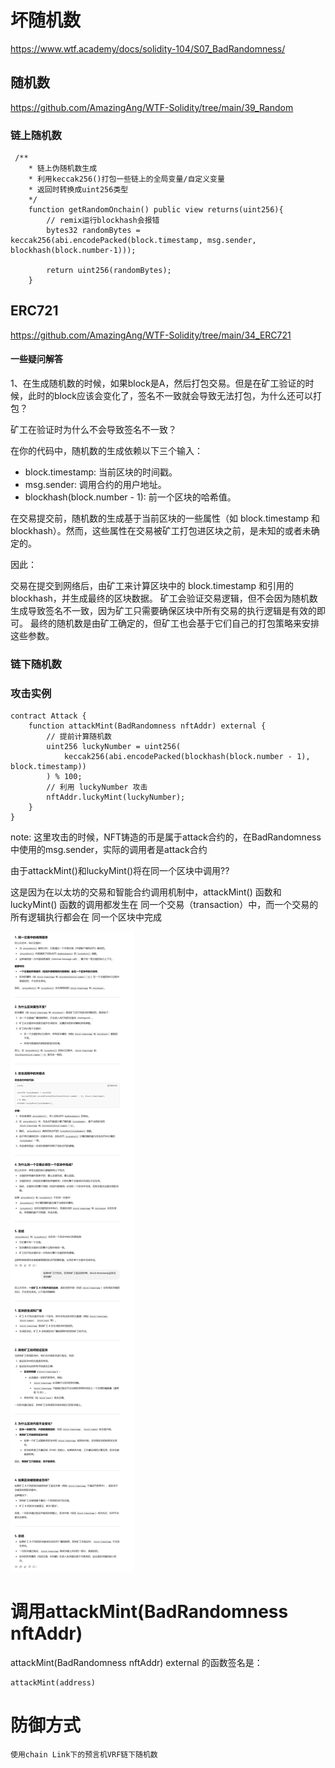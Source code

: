 # 坏随机数
https://www.wtf.academy/docs/solidity-104/S07_BadRandomness/
## 随机数
https://github.com/AmazingAng/WTF-Solidity/tree/main/39_Random
### 链上随机数
```
 /** 
    * 链上伪随机数生成
    * 利用keccak256()打包一些链上的全局变量/自定义变量
    * 返回时转换成uint256类型
    */
    function getRandomOnchain() public view returns(uint256){
        // remix运行blockhash会报错
        bytes32 randomBytes = keccak256(abi.encodePacked(block.timestamp, msg.sender, blockhash(block.number-1)));
        
        return uint256(randomBytes);
    }
```

## ERC721

https://github.com/AmazingAng/WTF-Solidity/tree/main/34_ERC721

#### 一些疑问解答
1、在生成随机数的时候，如果block是A，然后打包交易。但是在矿工验证的时候，此时的block应该会变化了，签名不一致就会导致无法打包，为什么还可以打包？


矿工在验证时为什么不会导致签名不一致？

在你的代码中，随机数的生成依赖以下三个输入：

- block.timestamp: 当前区块的时间戳。
- msg.sender: 调用合约的用户地址。
- blockhash(block.number - 1): 前一个区块的哈希值。

在交易提交前，随机数的生成基于当前区块的一些属性（如 block.timestamp 和 blockhash）。然而，这些属性在交易被矿工打包进区块之前，是未知的或者未确定的。

因此：

交易在提交到网络后，由矿工来计算区块中的 block.timestamp 和引用的 blockhash，并生成最终的区块数据。
矿工会验证交易逻辑，但不会因为随机数生成导致签名不一致，因为矿工只需要确保区块中所有交易的执行逻辑是有效的即可。
最终的随机数是由矿工确定的，但矿工也会基于它们自己的打包策略来安排这些参数。


### 链下随机数


### 攻击实例

```
contract Attack {
    function attackMint(BadRandomness nftAddr) external {
        // 提前计算随机数
        uint256 luckyNumber = uint256(
            keccak256(abi.encodePacked(blockhash(block.number - 1), block.timestamp))
        ) % 100;
        // 利用 luckyNumber 攻击
        nftAddr.luckyMint(luckyNumber);
    }
}
```
note: 这里攻击的时候，NFT铸造的币是属于attack合约的，在BadRandomness中使用的msg.sender，实际的调用者是attack合约


由于attackMint()和luckyMint()将在同一个区块中调用??

这是因为在以太坊的交易和智能合约调用机制中，attackMint() 函数和 luckyMint() 函数的调用都发生在 同一个交易（transaction）中，而一个交易的所有逻辑执行都会在 同一个区块中完成

![alt text](PixPin_2025-01-14_11-26-47.png)


# 调用attackMint(BadRandomness nftAddr) 
attackMint(BadRandomness nftAddr) external 的函数签名是：
```
attackMint(address)
```

# 防御方式
    使用chain Link下的预言机VRF链下随机数